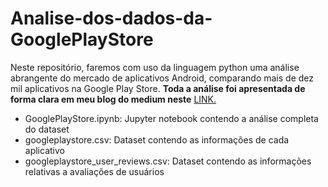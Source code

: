 # Analise-dos-dados-da-GooglePlayStore
Neste repositório, faremos com uso da linguagem python uma análise abrangente do mercado de aplicativos Android, comparando mais de dez mil aplicativos na Google Play Store.
**Toda a análise foi apresentada de forma clara em meu blog do medium neste** [LINK.](https://medium.com/@Natan_Ximenes/analisando-a-googleplaystore-b96ea356d67f)

- GooglePlayStore.ipynb: Jupyter notebook contendo a análise completa do dataset
- googleplaystore.csv: Dataset contendo as informações de cada aplicativo
- googleplaystore_user_reviews.csv: Dataset contendo as informações relativas a avaliações de usuários
